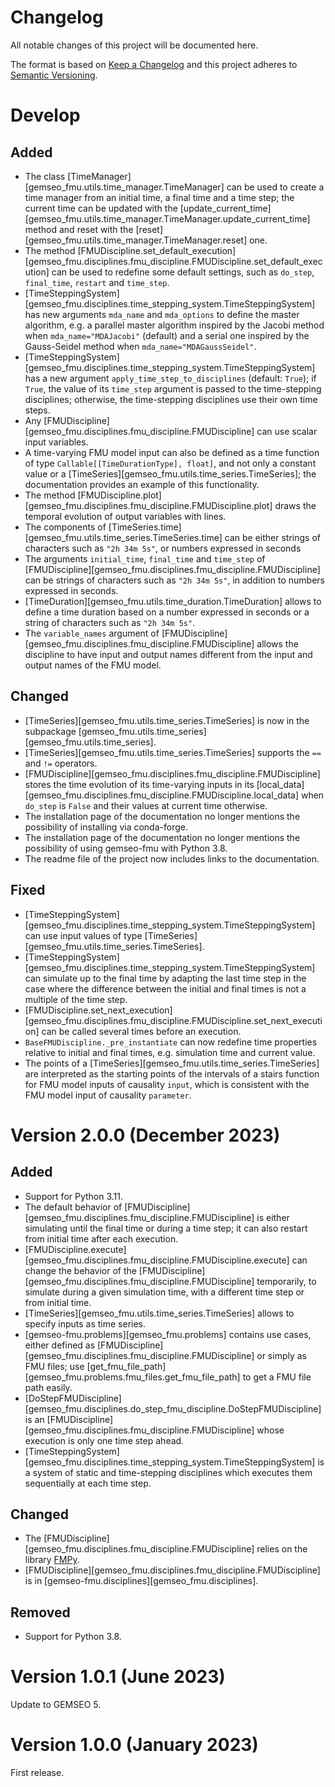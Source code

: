 <!--
Copyright 2021 IRT Saint Exupéry, https://www.irt-saintexupery.com

This work is licensed under the Creative Commons Attribution-ShareAlike 4.0
International License. To view a copy of this license, visit
http://creativecommons.org/licenses/by-sa/4.0/ or send a letter to Creative
Commons, PO Box 1866, Mountain View, CA 94042, USA.
-->

<!--
Changelog titles are:
- Added: for new features.
- Changed: for changes in existing functionality.
- Deprecated: for soon-to-be removed features.
- Removed: for now removed features.
- Fixed: for any bug fixes.
- Security: in case of vulnerabilities.
-->

# Changelog

All notable changes of this project will be documented here.

The format is based on
[Keep a Changelog](https://keepachangelog.com/en/1.0.0)
and this project adheres to
[Semantic Versioning](https://semver.org/spec/v2.0.0.html).

# Develop

## Added

- The class [TimeManager][gemseo_fmu.utils.time_manager.TimeManager] can be used to create a time manager
  from an initial time, a final time and a time step;
  the current time can be updated
  with the [update_current_time][gemseo_fmu.utils.time_manager.TimeManager.update_current_time] method
  and reset with the [reset][gemseo_fmu.utils.time_manager.TimeManager.reset] one.
- The method
  [FMUDiscipline.set_default_execution][gemseo_fmu.disciplines.fmu_discipline.FMUDiscipline.set_default_execution]
  can be used to redefine some default settings, such as `do_step`, `final_time`, `restart` and `time_step`.
- [TimeSteppingSystem][gemseo_fmu.disciplines.time_stepping_system.TimeSteppingSystem]
  has new arguments `mda_name` and `mda_options` to define the master algorithm,
  e.g. a parallel master algorithm inspired by the Jacobi method when `mda_name="MDAJacobi"` (default)
  and a serial one inspired by the Gauss-Seidel method when `mda_name="MDAGaussSeidel"`.
- [TimeSteppingSystem][gemseo_fmu.disciplines.time_stepping_system.TimeSteppingSystem]
  has a new argument `apply_time_step_to_disciplines` (default: `True`);
  if `True`,
  the value of its `time_step` argument is passed to the time-stepping disciplines;
  otherwise,
  the time-stepping disciplines use their own time steps.
- Any [FMUDiscipline][gemseo_fmu.disciplines.fmu_discipline.FMUDiscipline] can use scalar input variables.
- A time-varying FMU model input can also be defined
  as a time function of type `Callable[[TimeDurationType], float]`,
  and not only a constant value or a
  [TimeSeries][gemseo_fmu.utils.time_series.TimeSeries];
  the documentation provides an example of this functionality.
- The method
  [FMUDiscipline.plot][gemseo_fmu.disciplines.fmu_discipline.FMUDiscipline.plot]
  draws the temporal evolution of output variables with lines.
- The components of
  [TimeSeries.time][gemseo_fmu.utils.time_series.TimeSeries.time]
  can be either strings of characters such as `"2h 34m 5s"`,
  or numbers expressed in seconds
- The arguments `initial_time`, `final_time` and `time_step` of
  [FMUDiscipline][gemseo_fmu.disciplines.fmu_discipline.FMUDiscipline]
  can be strings of characters such as `"2h 34m 5s"`,
  in addition to numbers expressed in seconds.
- [TimeDuration][gemseo_fmu.utils.time_duration.TimeDuration]
  allows to define a time duration
  based on a number expressed in seconds
  or a string of characters such as `"2h 34m 5s"`.
- The `variable_names` argument of [FMUDiscipline][gemseo_fmu.disciplines.fmu_discipline.FMUDiscipline]
  allows the discipline to have input and output names different from the input and output names of the FMU model.

## Changed

- [TimeSeries][gemseo_fmu.utils.time_series.TimeSeries] is now
  in the subpackage [gemseo_fmu.utils.time_series][gemseo_fmu.utils.time_series].
- [TimeSeries][gemseo_fmu.utils.time_series.TimeSeries] supports the `==` and `!=` operators.
- [FMUDiscipline][gemseo_fmu.disciplines.fmu_discipline.FMUDiscipline]
  stores the time evolution of its time-varying inputs
  in its [local_data][gemseo_fmu.disciplines.fmu_discipline.FMUDiscipline.local_data]
  when `do_step` is `False`
  and their values at current time otherwise.
- The installation page of the documentation no longer mentions the possibility
  of installing via conda-forge.
- The installation page of the documentation no longer mentions the possibility
  of using gemseo-fmu with Python 3.8.
- The readme file of the project now includes links to the documentation.

## Fixed

- [TimeSteppingSystem][gemseo_fmu.disciplines.time_stepping_system.TimeSteppingSystem]
  can use input values of type [TimeSeries][gemseo_fmu.utils.time_series.TimeSeries].
- [TimeSteppingSystem][gemseo_fmu.disciplines.time_stepping_system.TimeSteppingSystem]
  can simulate up to the final time by adapting the last time step
  in the case where the difference between the initial and final times is not a multiple of the time step.
- [FMUDiscipline.set_next_execution][gemseo_fmu.disciplines.fmu_discipline.FMUDiscipline.set_next_execution]
  can be called several times before an execution.
- `BaseFMUDiscipline._pre_instantiate` can now redefine time properties
  relative to initial and final times, e.g. simulation time and current value.
- The points of a
  [TimeSeries][gemseo_fmu.utils.time_series.TimeSeries]
  are interpreted as the starting points of the intervals of a stairs function
  for FMU model inputs of causality `input`,
  which is consistent with the FMU model input of causality `parameter`.

# Version 2.0.0 (December 2023)

## Added

- Support for Python 3.11.
- The default behavior of
  [FMUDiscipline][gemseo_fmu.disciplines.fmu_discipline.FMUDiscipline]
  is either simulating until the final time or during a time step;
  it can also restart from initial time after each execution.
- [FMUDiscipline.execute][gemseo_fmu.disciplines.fmu_discipline.FMUDiscipline.execute]
  can change the behavior of the
  [FMUDiscipline][gemseo_fmu.disciplines.fmu_discipline.FMUDiscipline]
  temporarily, to simulate during a given simulation time, with a
  different time step or from initial time.
- [TimeSeries][gemseo_fmu.utils.time_series.TimeSeries]
  allows to specify inputs as time series.
- [gemseo-fmu.problems][gemseo_fmu.problems] contains use cases,
  either defined as [FMUDiscipline][gemseo_fmu.disciplines.fmu_discipline.FMUDiscipline]
  or simply as FMU files;
  use [get_fmu_file_path][gemseo_fmu.problems.fmu_files.get_fmu_file_path]
  to get a FMU file path easily.
- [DoStepFMUDiscipline][gemseo_fmu.disciplines.do_step_fmu_discipline.DoStepFMUDiscipline]
  is an [FMUDiscipline][gemseo_fmu.disciplines.fmu_discipline.FMUDiscipline]
  whose execution is only one time step ahead.
- [TimeSteppingSystem][gemseo_fmu.disciplines.time_stepping_system.TimeSteppingSystem]
  is a system of static and time-stepping disciplines
  which executes them sequentially at each time step.

## Changed

- The [FMUDiscipline][gemseo_fmu.disciplines.fmu_discipline.FMUDiscipline]
  relies on the library [FMPy](https://github.com/CATIA-Systems/FMPy).
- [FMUDiscipline][gemseo_fmu.disciplines.fmu_discipline.FMUDiscipline]
  is in [gemseo-fmu.disciplines][gemseo_fmu.disciplines].

## Removed

- Support for Python 3.8.

# Version 1.0.1 (June 2023)

Update to GEMSEO 5.

# Version 1.0.0 (January 2023)

First release.
